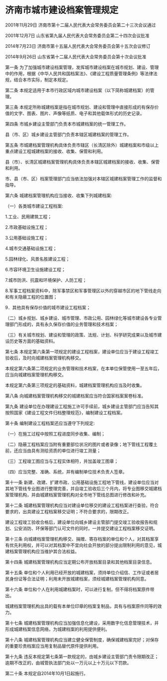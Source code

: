# 济南市城市建设档案管理规定

2001年11月29日 济南市第十二届人民代表大会常务委员会第二十三次会议通过

2001年12月7日 山东省第九届人民代表大会常务委员会第二十四次会议批准

2014年7月23日 济南市第十五届人民代表大会常务委员会第十五次会议修订

2014年9月26日 山东省第十二届人民代表大会常务委员会第十次会议批准



第一条 为了加强城市建设档案管理，发挥城市建设档案在城市规划、建设、管理中的作用，根据《中华人民共和国档案法》、《建设工程质量管理条例》等法律法规，结合本市实际，制定本规定。

第二条 本规定适用于本市行政区域内城市建设档案（以下简称城建档案）的管理。

第三条 本规定所称城建档案是指在城市规划、建设和管理中直接形成的有保存价值的文字、图表、图片、声像等纸质、电子和其他载体形式的历史记录。

第四条 市城乡建设主管部门负责本市城建档案的统一管理工作。

县（市、区）城乡建设主管部门负责本辖区城建档案的管理工作。

第五条 市城建档案管理机构具体负责市辖区（长清区除外）城建档案和市级以上重点建设工程城建档案的接收、收集、保管和利用。

县（市）、长清区城建档案管理机构具体负责本辖区城建档案的接收、收集、保管和利用。

市、县（市、区）档案管理部门应当依法加强对本辖区城建档案管理工作的监督和指导。

第六条 城建档案管理机构应当接收、收集下列城建档案:

（一）各类城市建设工程档案:

1.工业、民用建筑工程；

2.市政基础设施工程；

3.公用基础设施工程；

4.城市交通基础设施工程；

5.园林绿化、风景名胜建设工程；

6.市容环境卫生设施建设工程；

7.城市防洪、抗震和环境保护、人防工程；

8.军事工程档案资料中，除军事禁区和军事管理区以外的穿越市区的地下管线走向和有关隐蔽工程的位置图；

9．其他具有保存价值的城市建设工程档案；

（二）城乡规划、城乡建设、城市管理、市政公用、园林绿化等城市建设各专业管理部门形成的，具有永久保存价值的业务管理和技术档案；

（三）有关城市规划、建设和管理的政策、法规、计划、科学研究成果以及城市建设历史等方面的基础资料。

第七条 本规定第六条第一项规定的建设工程档案，建设单位应当于建设工程竣工验收后，及时向城建档案管理机构移交。

本规定第六条第二项规定的业务管理和技术档案，在本单位保管使用一至五年后，应当向城建档案管理机构移交。

本规定第六条第三项规定的基础资料，城建档案管理机构应当及时收集。

第八条 向城建档案管理机构移交的城建档案应当符合国家档案案卷标准。

第九条 建设单位在办理建设工程施工许可手续前，城乡建设主管部门应当告知其按照国家《建设工程文件归档整理规范》，编制建设工程档案。

第十条 编制建设工程档案还应当遵守下列规定:

（一）在施工过程中按照工程进度同步收集、编制；

（二）隐蔽工程档案应当附有重要部位状况的图片或者录像；地下管线工程覆土前，还应当由具有测绘资质的单位进行竣工测量；

（三）工程竣工图应当与工程实体相符，并加盖竣工图章；

（四）应当完整、准确、系统，并有编制单位技术负责人签章。

第十一条 新建、改建、扩建市政、公用基础设施工程地下管线，建设单位应当对其地下管线专业图进行整理完善，并自竣工验收后三个月内，将专业图移交城建档案管理机构，并由城建档案管理机构对全市地下管线总图进行修改和补充。

第十二条 城建档案管理机构应当对建设单位移交的建设工程档案进行查验，符合要求的，出具建设工程档案移交证明；不符合要求的，限期改正。

建设工程竣工验收合格后，建设单位向城乡建设主管部门提交竣工验收报告和规划、公安消防、环保等部门认可文件的同时，一并提交建设工程档案移交证明。

第十三条 向城建档案管理机构移交、捐赠、寄存档案的单位和个人，对其档案享有优先利用权，并可以对其档案中不宜向社会开放的部分提出限制利用的意见，城建档案管理机构应当维护其合法权益。

第十四条 城建档案管理机构应当定期公布开放档案目录和其他档案目录信息。

第十五条 单位和个人利用已经开放的城建档案，须持单位介绍信、工作证或者居民身份证等合法证明；利用未开放城建档案，须经城建档案管理机构同意。

第十六条 单位和个人在利用城建档案时，可以进行复制，但不得将档案原件带出。

城建档案管理机构出具的载有本单位印章的档案复制品，具有与档案原件同等的效力。

第十七条 城建档案管理机构应当加强信息化建设，采用数字化信息管理技术，并形成城建档案信息网络，为城建档案的利用提供便利。

第十八条 城建档案管理机构应当建立健全保管制度，确保城建档案完好；对保存的重要珍贵档案应当用复制品替代原件提供利用。

第十九条 违反本规定第七条第一款规定的，由城乡建设主管部门责令限期改正；逾期不改正的，由城管执法部门处以一万元以上十万元以下罚款。

第二十条 本规定自2014年10月1日起施行。